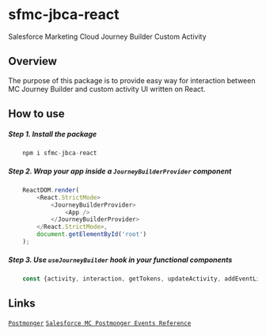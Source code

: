 sfmc-jbca-react
============

Salesforce Marketing Cloud Journey Builder Custom Activity 

## Overview ##

The purpose of this package is to provide easy way for interaction between MC Journey Builder and custom activity UI written on React. 

## How to use

##### Step 1. Install the package

```js
    npm i sfmc-jbca-react
```

##### Step 2. Wrap your app inside a `JourneyBuilderProvider` component

```js
    ReactDOM.render(
        <React.StrictMode>
            <JourneyBuilderProvider>
                <App />
            </JourneyBuilderProvider>
        </React.StrictMode>,
        document.getElementById('root')
    );
```

##### Step 3. Use `useJourneyBuilder` hook in your functional components

```js
    const {activity, interaction, getTokens, updateActivity, addEventListener} = useJourneyBuilder();
```

## Links ##

[`Postmonger`](https://github.com/kevinparkerson/postmonger)
[`Salesforce MC Postmonger Events Reference`](https://developer.salesforce.com/docs/atlas.en-us.noversion.mc-app-development.meta/mc-app-development/using-postmonger.htm)
